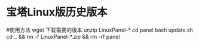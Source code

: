 # 宝塔Linux版历史版本
#使用方法
wget 下载需要的版本
unzip LinuxPanel-*
cd panel
bash update.sh
cd .. && rm -f LinuxPanel-*.zip && rm -rf panel
